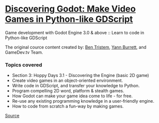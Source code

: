 # [Discovering Godot: Make Video Games in Python-like GDScript](https://www.udemy.com/course/godot/)

Game development with Godot Engine 3.0 & above :: Learn to code in Python-like GDScript

The original cource content created by: [Ben Tristem](https://www.udemy.com/user/bentristem/), [Yann Burrett](https://www.udemy.com/user/yann-burrett/), and GameDev.tv Team.

### Topics covered

- Section 3: Hoppy Days 3.1 - Discovering the Engine (basic 2D game)
- Create video games in an object-oriented environment.
- Write code in GDScript, and transfer your knowledge to Python.
- Program compelling 2D word, platform & stealth games.
- How Godot can make your game idea come to life - for free.
- Re-use any existing programming knowledge in a user-friendly engine.
- How to code from scratch a fun-way by making games.

[Source](https://www.udemy.com/course/godot/)
